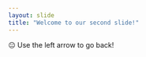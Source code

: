 ```yaml
---
layout: slide
title: "Welcome to our second slide!"
---
```

:neutral_face:
Use the left arrow to go back!
